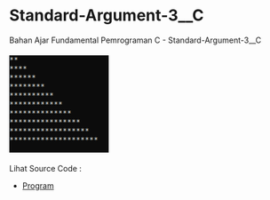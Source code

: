# Standard-Argument-3__C
Bahan Ajar Fundamental Pemrograman C - Standard-Argument-3__C<br><br>
<img src="https://github.com/RizkyKhapidsyah/Standard-Argument-3__C/blob/master/Result/001.PNG"><br><br>
Lihat Source Code : <br>
- <a href="https://github.com/RizkyKhapidsyah/Standard-Argument-3__C/blob/master/Source.c">Program</a>
